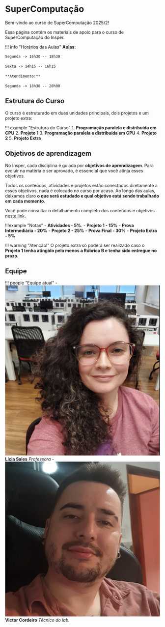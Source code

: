 # SuperComputação
Bem-vindo ao curso de SuperComputação 2025/2!

Essa página contém os materiais de apoio para o curso de SuperComputação do Insper.

!!! info "Horários das Aulas"
    **Aulas:**
    
    Segunda -> 16h30 -- 18h30
    
    Sexta -> 14h15 -- 16h15

    **Atendimento:**
    
    Segunda -> 18h30 -- 20h00

## Estrutura do Curso

O curso é estruturado em duas unidades principais, dois projetos e um projeto extra:

!!! example "Estrutura do Curso"
    1. **Programação paralela e distribuída em CPU**
    2. **Projeto 1**
    3. **Programação paralela e distribuída em GPU**
    4. **Projeto 2**
    5. **Projeto Extra**

## Objetivos de aprendizagem
No Insper, cada disciplina é guiada por **objetivos de aprendizagem**. Para evoluir na matéria e ser aprovado, é essencial que você atinja esses objetivos.

Todos os conteúdos, atividades e projetos estão conectados diretamente a esses objetivos, nada é colocado no curso por acaso. Ao longo das aulas, deixamos claro **o que será estudado e qual objetivo está sendo trabalhado em cada momento**.

Você pode consultar o detalhamento completo dos conteúdos e objetivos [neste link](sobre.md).


!!!example "Notas"
    - **Atividades - 5%**.
    - **Projeto 1 - 15%**
    - **Prova Intermediária - 20%**
    - **Projeto 2 - 25%**
    - **Prova Final - 30%**
    - **Projeto Extra - 5%**

!!! warning "Atenção!"
    O projeto extra só poderá ser realizado caso o **Projeto 1 tenha atingido pelo menos a Rúbrica B e tenha sido entregue no prazo.** 
    

## Equipe

!!! people "Equipe atual"
    - ![Lícia](equipe/licia.png) **Lícia Sales** *Professora*
    - ![Victor](equipe/victor.jpg) **Victor Cordeiro** *Técnico do lab.*
  
